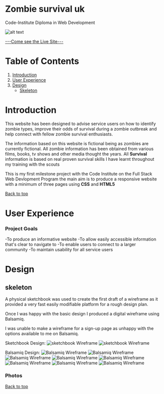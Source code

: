 # Zombie survival uk

Code-Institute Diploma in Web Development

![alt text](assets/readme-assets/websitemockup.png)

[---Come see the Live Site---](https://dominic-wells.github.io/Milestone-Project-1/index.html)

# Table of Contents

1. [Introduction](#introduction)
2. [User Experience](#user-experience)
3. [Design](#design)
   - [Skeleton](#skeleton)

# Introduction

This website has been designed to advise service users on how to identify zombie types, improve their odds of survival during a zombie outbreak and help connect with fellow zombie survival enthusiasts.

The information based on this website is fictional being as zombies are currently fictional. All zombie information has been obtained from various films, books, tv shows and other media thought the years. All **Survival** information is based on real proven survival skills I have learnt throughout my training with the scouts

This is my first milestone project with the Code Institute on the Full Stack Web Devlopment Program the main aim is to produce a responsive website with a minimum of three pages using **CSS** and **HTML5**

[Back to top](#zombie-survival-uk)

# User Experience

### Project Goals

-To produce an informative website
-To allow easily accessible information that's clear to navigate to
-To enable users to connect to a larger community
-To maintain usability for all service users

# Design

## skeleton

A physical sketchbook was used to create the first draft of a wireframe as it provided a very fast easily modifiable platform for a rough design plan.

Once I was happy with the basic design I produced a digital wireframe using Balsamiq.

I was unable to make a wireframe for a sign-up page as unhappy with the options available to me on Balsamiq.

Sketchbook Design:
![sketchbook Wireframe](assets/readme-assets/sketchbook2.jpg "A rough wireframe design in a sketchbook desktop style")
![sketchbook Wireframe](assets/readme-assets/sketchbook1.jpg "A rough wireframe design in a sketchbook mobile style")

Balsamiq Design:
![Balsamiq Wireframe](assets/readme-assets/firstpage.png "A rough wireframe design in Balsamiq desktop style page-one")
![Balsamiq Wireframe](assets/readme-assets/firstpagemob.png "A rough wireframe design in Balsamiq mobile style page-one")
![Balsamiq Wireframe](assets/readme-assets/secondpage.png "A rough wireframe design in Balsamiq desktop style page-two")
![Balsamiq Wireframe](assets/readme-assets/secondpagemob.png "A rough wireframe design in Balsamiq mobile style page-two")
![Balsamiq Wireframe](assets/readme-assets/thirdpage.png "A rough wireframe design in Balsamiq desktop style page-three")
![Balsamiq Wireframe](assets/readme-assets/thirdpagemob.png "A rough wireframe design in Balsamiq mobile style page-three")
![Balsamiq Wireframe](assets/readme-assets/fourthpage.png "A rough wireframe design in Balsamiq desktop style page-four")
![Balsamiq Wireframe](assets/readme-assets/fourthpagemob.png "A rough wireframe design in Balsamiq mobile style page-four")

### Photos

[Back to top](#zombie-survival-uk)
